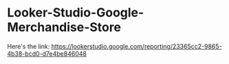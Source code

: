 # Looker-Studio-Google-Merchandise-Store
Here's the link: https://lookerstudio.google.com/reporting/23365cc2-9865-4b38-bcd0-d7e4be846048
